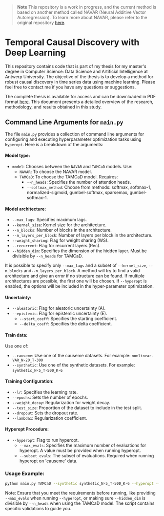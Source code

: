> **Note**
> This repository is a work in progress, and the current method is based on another method called NAVAR (Neural Additive Vector Autoregression). To learn more about NAVAR, please refer to the original repository [here](https://github.com/bartbussmann/NAVAR).

# Temporal Causal Discovery with Deep Learning

This repository contains code that is part of my thesis for my master's degree in Computer Science: Data Science and Artificial Intelligence at Antwerp University.
The objective of the thesis is to develop a method for robust causal discovery in time series data using machine learning.
Please feel free to contact me if you have any questions or suggestions.

The complete thesis is available for access and can be downloaded in PDF format [here](https://github.com/m4urin/temporal-causal-discovery/raw/refactor/thesis.pdf). This document presents a detailed overview of the research, methodology, and results obtained in this study.

## Command Line Arguments for `main.py`

The file `main.py` provides a collection of command line arguments for configuring and executing hyperparameter optimization tasks using `hyperopt`. 
Here is a breakdown of the arguments:

#### Model type:
- `model`: Chooses between the `NAVAR` and `TAMCaD` models. Use:
  - `NAVAR`: To choose the NAVAR model.
  - `TAMCaD`: To choose the TAMCaD model. Requires:
    - `--n_heads`: Specifies the number of attention heads.
    - `--softmax_method`: Choose from methods: softmax, softmax-1, normalized-sigmoid, gumbel-softmax, sparsemax, gumbel-softmax-1.

#### Model architecture:

- `--max_lags`: Specifies maximum lags.
- `--kernel_size`: Kernel size for the architecture.
- `--n_blocks`: Number of blocks in the architecture.
- `--n_layers_per_block`: Number of layers per block in the architecture.
- `--weight_sharing`: Flag for weight sharing (WS).
- `--recurrent`: Flag for recurrent layers (Rec).
- `--hidden_dim`: Specifies the dimension of the hidden layer. Must be divisible by `--n_heads` for TAMCaD.

It is possible to specify only `--max_lags` and a subset of `--kernel_size`, `--n_blocks` and`--n_layers_per_block`. 
A method will try to find a valid architecture and give an error if no structure can be found. 
If multiple architectures are possible, the first one will be chosen. 
If `--hyperopt` is enabled, the options will be included in the hyper-parameter optimization.

#### Uncertainty:
- `--aleatoric`: Flag for aleatoric uncertainty (A).
- `--epistemic`: Flag for epistemic uncertainty (E).
  - `--start_coeff`: Specifies the starting coefficient.
  - `--delta_coeff`: Specifies the delta coefficient.

#### Train data:
Use one of:
- `--causeme`: Use one of the causeme datasets. For example: `nonlinear-VAR_N-20_T-300`
- `--synthetic`: Use one of the synthetic datasets. For example: `synthetic_N-5_T-500_K-6`

#### Training Configuration:
- `--lr`: Specifies the learning rate.
- `--epochs`: Sets the number of epochs.
- `--weight_decay`: Regularization for weight decay.
- `--test_size`: Proportion of the dataset to include in the test split.
- `--dropout`: Sets the dropout rate.
- `--lambda1`: Regularization coefficient.

#### Hyperopt Procedure:
- `--hyperopt`: Flag to run hyperopt.
  - `--max_evals`: Specifies the maximum number of evaluations for hyperopt. A value must be provided when running hyperopt.
  - `--subset_evals`: The subset of evaluations. Required when running hyperopt on 'causeme' data.

### Usage Example:

```bash
python main.py TAMCaD --synthetic synthetic_N-5_T-500_K-6 --hyperopt --max_evals 50 --dropout 0.3
```

Note: Ensure that you meet the requirements before running, like providing `--max_evals` when running `--hyperopt`, or making sure `--hidden_dim` is divisible by `--n_heads` when using the TAMCaD model. The script contains specific validations to guide you.